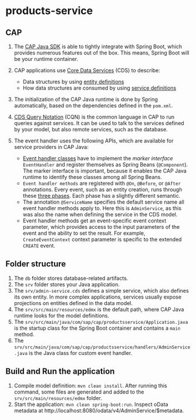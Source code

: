 # products-service

## CAP

1. The [CAP Java SDK](https://cap.cloud.sap/docs/java/) is able to tightly integrate with Spring Boot, which provides numerous features out of the box. This means, Spring Boot will be your runtime container.

1. CAP applications use [Core Data Services](https://cap.cloud.sap/docs/cds/) (CDS) to describe:
    * Data structures by using [entity definitions](https://cap.cloud.sap/docs/cds/cdl)
    * How data structures are consumed by using [service definitions](https://cap.cloud.sap/docs/cds/cdl#services)

1. The initialization of the CAP Java runtime is done by Spring automatically, based on the dependencies defined in the `pom.xml`.

1. [CDS Query Notation](https://cap.cloud.sap/docs/cds/cqn) (CQN) is the common language in CAP to run queries against services. It can be used to talk to the services defined by your model, but also remote services, such as the database.

1. The event handler uses the following APIs, which are available for service providers in CAP Java:
    * [Event handler classes](https://cap.cloud.sap/docs/java/provisioning-api) have to implement the _marker interface_ `EventHandler` and register themselves as Spring Beans (`@Component`). The marker interface is important, because it enables the CAP Java runtime to identify these classes among all Spring Beans.
    * `Event handler methods` are registered with `@On`, `@Before`, or `@After` annotations. Every event, such as an entity creation, runs through these [three phases](https://cap.cloud.sap/docs/java/provisioning-api#phases). Each phase has a slightly different semantic.
    * The annotation `@ServiceName` specifies the default service name all event handler methods apply to. Here this is `AdminService`, as this was also the name when defining the service in the CDS model.
    * Event handler methods get an event-specific event context parameter, which provides access to the input parameters of the event and the ability to set the result. For example, `CreateEventContext` context parameter is specific to the extended `CREATE` event.

## Folder structure

1. The `db` folder stores database-related artifacts.
1. The `srv` folder stores your Java application.
1. The `srv/admin-service.cds` defines a simple service, which also defines its own entity. In more complex applications, services usually expose projections on entities defined in the data model.
1. The `srv/src/main/resources/edmx` is the default path, where CAP Java runtime looks for the model definitions.
1. The `srv/src/main/java/com/sap/cap/productsservice/Application.java` is the startup class for the Spring Boot container and contains a `main` method.
1. The `srv/src/main/java/com/sap/cap/productsservice/handlers/AdminService.java` is the Java class for custom event handler.

## Build and Run the application

1. Compile model definition: `mvn clean install`. After running this command, some files are generated and added to the `srv/src/main/resources/edmx` folder.
1. Start the application: `mvn clean spring-boot:run`. Inspect oData metadata at http://localhost:8080/odata/v4/AdminService/$metadata.
